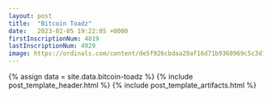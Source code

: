 ```yaml
---
layout: post
title:  "Bitcoin Toadz"
date:   2023-02-05 19:22:05 +0000
firstInscriptionNum: 4819
lastInscriptionNum: 4929
image: https://ordinals.com/content/de5f926cbdaa29af16d71b9368969c5c3d15822d3a2db13842dc8227cd00ac01i0
---
```

{% assign data = site.data.bitcoin-toadz %}
{% include post_template_header.html %}
{% include post_template_artifacts.html %}